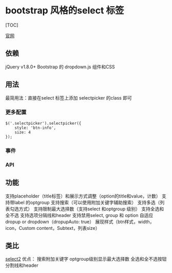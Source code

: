 # bootstrap 风格的select 标签
[TOC]

[官网](http://silviomoreto.github.io/bootstrap-select/)

## 依赖
jQuery v1.8.0+
Bootstrap 的 dropdown.js 组件和CSS

## 用法
最简用法：直接在select 标签上添加 selectpicker 的class 即可

### 更多配置
```
$('.selectpicker').selectpicker({
	style: 'btn-info',
 	size: 4
});
```

### 事件

### API

## 功能
支持placeholder（title标签）和展示方式调整（option的title和value，计数）
支持带label 的optgroup
支持搜索（可以使用附加关键字辅助搜索）
支持多选（列表勾选方式）
支持限制最大选择数（支持select 和optgroup 级别）
支持全选和全不选
支持选项分隔线和header
支持禁用select, group 和 option
自适应dropup or dropdown（dropupAuto: true）
展现样式（btn样式，width，icon，Custom content，Subtext，列表size）

## 类比
[select2](../jQuery/select2.md)
优点：
搜索附加关键字
optgroup级别显示最大选择数
全选和全不选按钮
分割线和header
